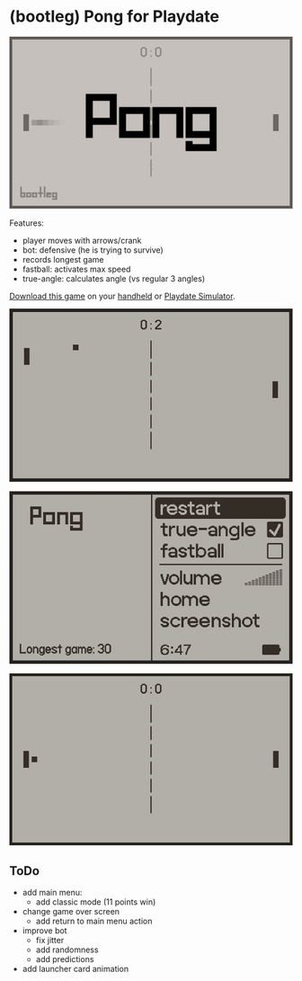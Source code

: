 # (bootleg) Pong for Playdate

![pong title png](support/pong-title-screen.png)

Features:
- player moves with arrows/crank
- bot: defensive (he is trying to survive)
- records longest game
- fastball: activates max speed
- true-angle: calculates angle (vs regular 3 angles)

[Download this game](https://rafaelmikayelyan.itch.io/bootleg-pong) on your
[handheld](https://help.play.date/games/sideloading/) or [Playdate Simulator](https://play.date/dev/).

![pong scoring gif](support/pong-scoring.gif)

![pong menu gif](support/pong-menu.png)

![pong loop gif](support/pong-loop.gif)


## ToDo
- add main menu:
	- add classic mode (11 points win)
- change game over screen
	- add return to main menu action
- improve bot
	- fix jitter
	- add randomness
	- add predictions
- add launcher card animation
